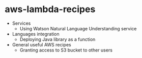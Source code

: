 # aws-lambda-recipes

- Services
  - Using Watson Natural Language Understanding service
- Languages integration
  - Deploying Java library as a function
- General useful AWS recipes
  - Granting access to S3 bucket to other users 
